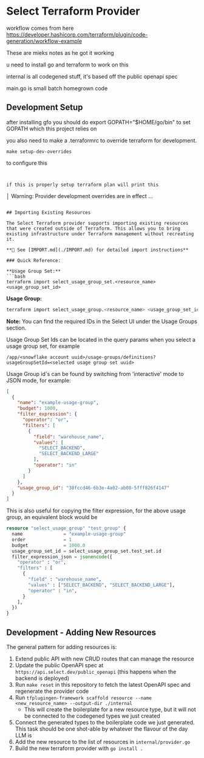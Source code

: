 # Select Terraform Provider

workflow comes from here
https://developer.hashicorp.com/terraform/plugin/code-generation/workflow-example

These are mieks notes as he got it working

u need to install go and terraform to work on this

internal is all codegened stuff, it's based off the public openapi spec

main.go is small batch homegrown code

## Development Setup

after installing gfo you should do
export GOPATH="$HOME/go/bin"
to set GOPATH which this project relies on

you also need to make a .terraformrc to override terraform for development.

`make setup-dev-overrides`

to configure this
```


if this is properly setup terraform plan will print this
```
│ Warning: Provider development overrides are in effect
...
```

## Importing Existing Resources

The Select Terraform provider supports importing existing resources that were created outside of Terraform. This allows you to bring existing infrastructure under Terraform management without recreating it.

**📖 See [IMPORT.md](./IMPORT.md) for detailed import instructions**

### Quick Reference:

**Usage Group Set:**
```bash
terraform import select_usage_group_set.<resource_name> <usage_group_set_id>
```

**Usage Group:**
```bash
terraform import select_usage_group.<resource_name> <usage_group_set_id>/<usage_group_id>
```

**Note:** You can find the required IDs in the Select UI under the Usage Groups section.

Usage Group Set Ids can be located in the query params when you select a usage group set, for example

`/app/<snowflake account uuid>/usage-groups/definitions?usageGroupSetId=<selected usage group set uuid>`

Usage Group id's can be found by switching from 'interactive' mode to JSON mode, for example:
```json
[
  {
    "name": "example-usage-group",
    "budget": 1000,
    "filter_expression": {
      "operator": "or",
      "filters": [
        {
          "field": "warehouse_name",
          "values": [
            "SELECT_BACKEND",
            "SELECT_BACKEND_LARGE"
          ],
          "operator": "in"
        }
      ]
    },
    "usage_group_id": "38fccd46-6b3e-4a02-ab08-5fff826f4147"
  }
]
```
This is also useful for copying the filter expression, for the above usage group, an equivalent block would be

```tf
resource "select_usage_group" "test_group" {
  name               = "example-usage-group"
  order              = 1
  budget             = 1000.0
  usage_group_set_id = select_usage_group_set.test_set.id
  filter_expression_json = jsonencode({
    "operator" : "or",
    "filters" : [
      {
        "field" : "warehouse_name",
        "values" : ["SELECT_BACKEND", "SELECT_BACKEND_LARGE"],
        "operator" : "in",
      }
    ],
  })
}
```
## Development - Adding New Resources

The general pattern for adding resources is:
1. Extend public API with new CRUD routes that can manage the resource
2. Update the public OpenAPI spec at `https://api.select.dev/public_openapi` (this happens when the backend is deployed)
3. Run `make reset` in this repository to fetch the latest OpenAPI spec and regenerate the provider code
4. Run `tfplugingen-framework scaffold resource --name <new_resource_name> --output-dir ./internal`
   - This will create the boilerplate for a new resource type, but it will not be connected to the codegened types we just created
5. Connect the generated types to the boilerplate code we just generated. This task should be one shot-able by whatever the flavour of the day LLM is
6. Add the new resource to the list of resources in `internal/provider.go`
7. Build the new terraform provider with `go install .`
